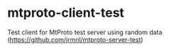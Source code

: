 # mtproto-client-test

Test client for MtProto test server using random data (https://github.com/jrmnl/mtproto-server-test)
